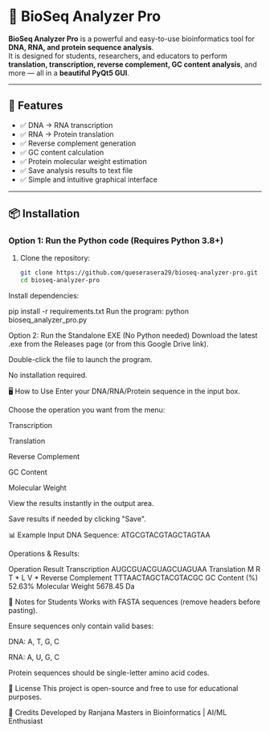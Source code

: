 # 🧬 BioSeq Analyzer Pro

**BioSeq Analyzer Pro** is a powerful and easy-to-use bioinformatics tool for **DNA, RNA, and protein sequence analysis**.  
It is designed for students, researchers, and educators to perform **translation, transcription, reverse complement, GC content analysis**, and more — all in a **beautiful PyQt5 GUI**.

---

## 🚀 Features
- ✅ DNA → RNA transcription  
- ✅ RNA → Protein translation  
- ✅ Reverse complement generation  
- ✅ GC content calculation  
- ✅ Protein molecular weight estimation  
- ✅ Save analysis results to text file  
- ✅ Simple and intuitive graphical interface

---

## 📦 Installation

### **Option 1: Run the Python code (Requires Python 3.8+)**
1. Clone the repository:
   ```bash
   git clone https://github.com/queserasera29/bioseq-analyzer-pro.git
   cd bioseq-analyzer-pro
Install dependencies:


pip install -r requirements.txt
Run the program:
python bioseq_analyzer_pro.py

Option 2: Run the Standalone EXE (No Python needed)
Download the latest .exe from the Releases page
(or from this Google Drive link).

Double-click the file to launch the program.

No installation required.

🖥️ How to Use
Enter your DNA/RNA/Protein sequence in the input box.

Choose the operation you want from the menu:

Transcription

Translation

Reverse Complement

GC Content

Molecular Weight

View the results instantly in the output area.

Save results if needed by clicking "Save".

📊 Example
Input DNA Sequence:
ATGCGTACGTAGCTAGTAA

Operations & Results:

Operation	Result
Transcription	AUGCGUACGUAGCUAGUAA
Translation	M R T * L V *
Reverse Complement	TTTAACTAGCTACGTACGC
GC Content (%)	52.63%
Molecular Weight	5678.45 Da

📌 Notes for Students
Works with FASTA sequences (remove headers before pasting).

Ensure sequences only contain valid bases:

DNA: A, T, G, C

RNA: A, U, G, C

Protein sequences should be single-letter amino acid codes.

📜 License
This project is open-source and free to use for educational purposes.

🙌 Credits
Developed by Ranjana
Masters in Bioinformatics | AI/ML Enthusiast

